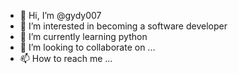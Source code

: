 - 👋 Hi, I’m @gydy007
- 👀 I’m interested in becoming a software developer
- 🌱 I’m currently learning python
- 💞️ I’m looking to collaborate on ...
- 📫 How to reach me ...

<!---
gydy007/gydy007 is a ✨ special ✨ repository because its `README.md` (this file) appears on your GitHub profile.
You can click the Preview link to take a look at your changes.
--->
